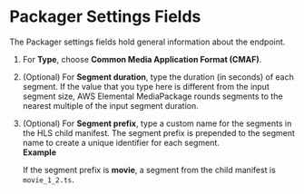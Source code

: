 # Packager Settings Fields<a name="endpoints-cmaf-packager"></a>

The Packager settings fields hold general information about the endpoint\.

1. For **Type**, choose **Common Media Application Format \(CMAF\)**\. 

1. \(Optional\) For **Segment duration**, type the duration \(in seconds\) of each segment\. If the value that you type here is different from the input segment size, AWS Elemental MediaPackage rounds segments to the nearest multiple of the input segment duration\.

1. \(Optional\) For **Segment prefix**, type a custom name for the segments in the HLS child manifest\. The segment prefix is prepended to the segment name to create a unique identifier for each segment\.  
**Example**  

   If the segment prefix is **movie**, a segment from the child manifest is `movie_1_2.ts`\.